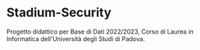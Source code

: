 # Stadium-Security
Progetto didattico per Base di Dati 2022/2023, Corso di Laurea in Informatica dell'Università degli Studi di Padova.

